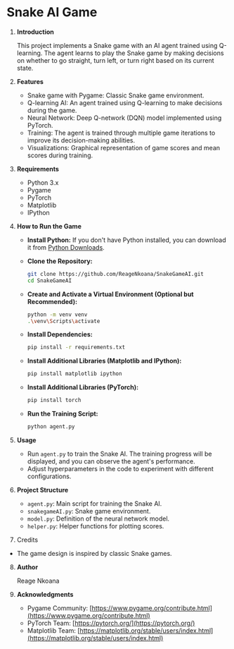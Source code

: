 # Snake AI Game

1. **Introduction**

   This project implements a Snake game with an AI agent trained using Q-learning. The agent learns to play the Snake game by making decisions on whether to go straight, turn left, or turn right based on its current state.

2. **Features**

   - Snake game with Pygame: Classic Snake game environment.
   - Q-learning AI: An agent trained using Q-learning to make decisions during the game.
   - Neural Network: Deep Q-network (DQN) model implemented using PyTorch.
   - Training: The agent is trained through multiple game iterations to improve its decision-making abilities.
   - Visualizations: Graphical representation of game scores and mean scores during training.

3. **Requirements**

   - Python 3.x
   - Pygame
   - PyTorch
   - Matplotlib
   - IPython

4. **How to Run the Game**

   - **Install Python:**
     If you don't have Python installed, you can download it from [Python Downloads](https://www.python.org/downloads/).

   - **Clone the Repository:**
     ```bash
     git clone https://github.com/ReageNkoana/SnakeGameAI.git
     cd SnakeGameAI
     ```

   - **Create and Activate a Virtual Environment (Optional but Recommended):**
     ```bash
     python -m venv venv
     .\venv\Scripts\activate
     ```

   - **Install Dependencies:**
     ```bash
     pip install -r requirements.txt
     ```

   - **Install Additional Libraries (Matplotlib and IPython):**
     ```bash
     pip install matplotlib ipython
     ```

   - **Install Additional Libraries (PyTorch):**
     ```bash
     pip install torch
     ```

   - **Run the Training Script:**
     ```bash
     python agent.py
     ```

5. **Usage**

   - Run `agent.py` to train the Snake AI. The training progress will be displayed, and you can observe the agent's performance.
   - Adjust hyperparameters in the code to experiment with different configurations.

6. **Project Structure**

   - `agent.py`: Main script for training the Snake AI.
   - `snakegameAI.py`: Snake game environment.
   - `model.py`: Definition of the neural network model.
   - `helper.py`: Helper functions for plotting scores.

7. Credits

- The game design is inspired by classic Snake games.

8. **Author**

   Reage Nkoana

9. **Acknowledgments**

   - Pygame Community: [https://www.pygame.org/contribute.html](https://www.pygame.org/contribute.html)
   - PyTorch Team: [https://pytorch.org/](https://pytorch.org/)
   - Matplotlib Team: [https://matplotlib.org/stable/users/index.html](https://matplotlib.org/stable/users/index.html)
